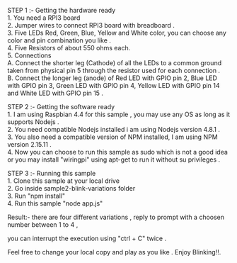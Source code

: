 STEP 1 :- Getting the hardware ready <br/>
                1. You need a RPI3 board <br/>
                2. Jumper wires to connect RPI3 board with breadboard .<br/>
                3. Five LEDs Red, Green, Blue, Yellow and White color, you can choose any color and pin combination you like .<br/>
                4. Five Resistors of about 550 ohms each.<br/>
                5. Connections<br/>
                        A. Connect the shorter leg (Cathode) of all the LEDs to a common ground taken from physical pin 5 through the resistor used for each connection .<br/>
                        B. Connect the longer leg (anode) of Red LED with GPIO pin 2, Blue LED with GPIO pin 3, Green LED with GPIO pin 4, Yellow LED with GPIO pin 14 and White LED with GPIO pin 15 .<br/>

STEP 2 :- Getting the software ready<br/>
                1. I am using Raspbian 4.4 for this sample , you may use any OS as long as it supports Nodejs .<br/>
                2. You need compatible Nodejs installed i am using Nodejs version 4.8.1 .<br/>
                3. You also need a compatible version of NPM installed, I am using NPM version 2.15.11 .<br/>
                4. Now you can choose to run this sample as sudo which is not a good idea or you may install "wiringpi" using apt-get to run it without su privileges .<br/> 

STEP 3 :- Running this sample <br/>
                1. Clone this sample at your local drive <br/>
                2. Go inside sample2-blink-variations folder <br/>
                3. Run "npm install"<br/>
                4. Run this sample "node app.js" <br/>

Result:- there are four different variations , reply to prompt with a choosen number between 1 to 4 , 

you can interrupt the execution using  "ctrl + C" twice . <br/>

Feel free to change your local copy and play as you like . Enjoy Blinking!!. <br/>
